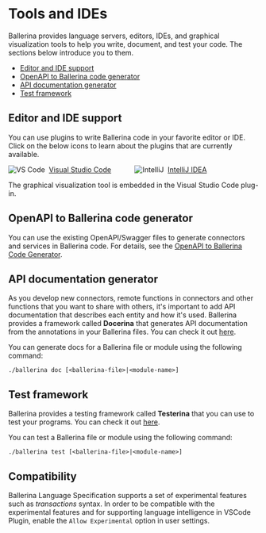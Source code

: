 # Tools and IDEs

Ballerina provides language servers, editors, IDEs, and graphical visualization tools to help you write, document, and test your code. The sections below introduce you to them. 

- [Editor and IDE support](#editor-and-ide-support)
- [OpenAPI to Ballerina code generator](#openapi-to-ballerina-code-generator)
- [API documentation generator](#api-documentation-generator)
- [Test framework](#test-framework)

## Editor and IDE support

You can use plugins to write Ballerina code in your favorite editor or IDE. Click on the below icons to learn about the plugins that are currently available. 

![VS Code](images/vscode-logo.jpg)&nbsp;&nbsp;[Visual Studio Code](tools-ides/vscode-plugin) &nbsp;&nbsp;&nbsp;&nbsp;&nbsp;&nbsp;&nbsp;&nbsp;&nbsp;&nbsp;
![IntelliJ](images/idea-logo.jpg)&nbsp;&nbsp;[IntelliJ IDEA](tools-ides/intellij-plugin)

The graphical visualization tool is embedded in the Visual Studio Code plug-in.

## OpenAPI to Ballerina code generator

You can use the existing OpenAPI/Swagger files to generate connectors and services in Ballerina code. For details, see the [OpenAPI to Ballerina Code Generator](https://ballerina.io/learn/by-guide/open-api-based-service/).

## API documentation generator

As you develop new connectors, remote functions in connectors and other functions that you want to share with others, it's important to add API documentation that describes each entity and how it's used. Ballerina provides a framework called **Docerina** that generates API documentation from the annotations in your Ballerina files. You can check it out [here](https://github.com/ballerina-platform/ballerina-lang/tree/master/misc/docerina). 

You can generate docs for a Ballerina file or module using the following command:

```
./ballerina doc [<ballerina-file>|<module-name>]
```

## Test framework

Ballerina provides a testing framework called **Testerina** that you can use to test your programs. You can check it out [here](https://github.com/ballerina-platform/ballerina-lang/tree/master/misc/testerina).

You can test a Ballerina file or module using the following command:

```
./ballerina test [<ballerina-file>|<module-name>]
```

## Compatibility

Ballerina Language Specification supports a set of experimental features such as *_transactions_* syntax. In order to be compatible with the experimental features and for supporting language intelligence in VSCode Plugin, enable the `Allow Experimental` option in user settings.

<style>.rst-content img {max-width:30px;}</style>